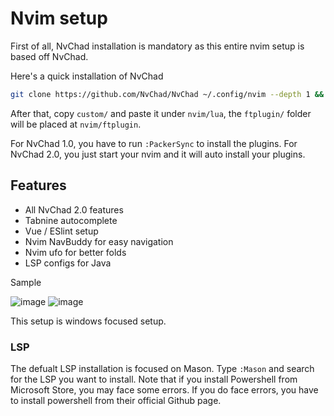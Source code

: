 # Nvim setup

First of all, NvChad installation is mandatory as this entire nvim setup is based off NvChad.

Here's a quick installation of NvChad
```bash
git clone https://github.com/NvChad/NvChad ~/.config/nvim --depth 1 && nvim
```

After that, copy `custom/` and paste it under `nvim/lua`, the `ftplugin/` folder will be placed at `nvim/ftplugin`. 

For NvChad 1.0, you have to run `:PackerSync` to install the plugins. For NvChad 2.0, you just start your nvim and it will auto install your plugins.

## Features
- All NvChad 2.0 features
- Tabnine autocomplete
- Vue / ESlint setup
- Nvim NavBuddy for easy navigation
- Nvim ufo for better folds
- LSP configs for Java

Sample

![image](https://cdn.discordapp.com/attachments/1089536612561588336/1102928729753268296/image.png)
![image](https://cdn.discordapp.com/attachments/1089536612561588336/1102929254708166677/image.png)

This setup is windows focused setup.

### LSP
The defualt LSP installation is focused on Mason. Type `:Mason` and search for the LSP you want to install.
Note that if you install Powershell from Microsoft Store, you may face some errors. If you do face errors, you
have to install powershell from their official Github page.
